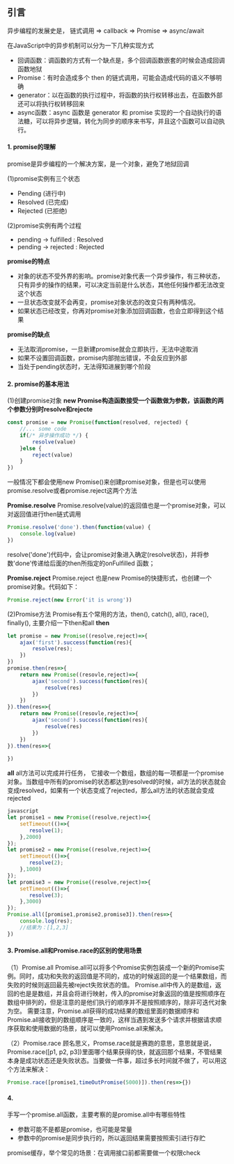 ## 引言

异步编程的发展史是，
链式调用 => callback => Promise => async/await

在JavaScript中的异步机制可以分为一下几种实现方式

* 回调函数：调函数的方式有一个缺点是，多个回调函数嵌套的时候会造成回调函数地狱
* Promise：有时会造成多个 then 的链式调用，可能会造成代码的语义不够明确
* generator：以在函数的执行过程中，将函数的执行权转移出去，在函数外部还可以将执行权转移回来
* async函数：async 函数是 generator 和 promise 实现的一个自动执行的语法糖，可以将异步逻辑，转化为同步的顺序来书写，并且这个函数可以自动执行。


#### 1. promise的理解
promise是异步编程的一个解决方案，是一个对象，避免了地狱回调

(1)promise实例有三个状态
* Pending (进行中)
* Resolved (已完成)
* Rejected (已拒绝)

(2)promise实例有两个过程
* pending -> fulfilled : Resolved
* pending -> rejected : Rejected

**promise的特点**
* 对象的状态不受外界的影响。promise对象代表一个异步操作，有三种状态，只有异步的操作的结果，可以决定当前是什么状态，其他任何操作都无法改变这个状态
* 一旦状态改变就不会再变，promise对象状态的改变只有两种情况。
* 如果状态已经改变，你再对promise对象添加回调函数，也会立即得到这个结果

**promise的缺点**
* 无法取消promise，一旦新建promise就会立即执行，无法中途取消
* 如果不设置回调函数，promise内部抛出错误，不会反应到外部
* 当处于pending状态时，无法得知进展到哪个阶段

#### 2. promise的基本用法
(1)创建promise对象
**new Promise构造函数接受一个函数做为参数，该函数的两个参数分别时resolve和rejecte**
```js
const promise = new Promise(function(resolved, rejected) {
	//... some code
	if(/* 异步操作成功 */) {
		resolve(value)
	}else {
		reject(value)
	}
})
```
一般情况下都会使用new Promise()来创建promise对象，但是也可以使用promise.resolve或者promise.reject这两个方法

**Promise.resolve**
Promise.resolve(value)的返回值也是一个promise对象，可以对返回值进行then链式调用
```js
Promise.resolve('done').then(function(value) {
	console.log(value)
})
```
resolve('done')代码中，会让promise对象进入确定(resolve状态)，并将参数'done'传递给后面的then所指定的onFulfilled 函数；

**Promise.reject**
Promise.reject 也是new Promise的快捷形式，也创建一个promise对象。代码如下：
```js
Promise.reject(new Error('it is wrong'))
```

(2)Promise方法
Promise有五个常用的方法，then(), catch(), all(), race(), finally(), 主要介绍一下then和all
**then**
```js
let promise = new Promise((resolve,reject)=>{
    ajax('first').success(function(res){
        resolve(res);
    })
})
promise.then(res=>{
    return new Promise((resovle,reject)=>{
        ajax('second').success(function(res){
            resolve(res)
        })
    })
}).then(res=>{
    return new Promise((resovle,reject)=>{
        ajax('second').success(function(res){
            resolve(res)
        })
    })
}).then(res=>{
    
})

```

**all**
all方法可以完成并行任务， 它接收一个数组，数组的每一项都是一个promise对象。当数组中所有的promise的状态都达到resolved的时候，all方法的状态就会变成resolved，如果有一个状态变成了rejected，那么all方法的状态就会变成rejected
```js
javascript
let promise1 = new Promise((resolve,reject)=>{
	setTimeout(()=>{
       resolve(1);
	},2000)
});
let promise2 = new Promise((resolve,reject)=>{
	setTimeout(()=>{
       resolve(2);
	},1000)
});
let promise3 = new Promise((resolve,reject)=>{
	setTimeout(()=>{
       resolve(3);
	},3000)
});
Promise.all([promise1,promise2,promise3]).then(res=>{
    console.log(res);
    //结果为：[1,2,3]
})

```

#### 3. Promise.all和Promise.race的区别的使用场景
（1）Promise.all
Promise.all可以将多个Promise实例包装成一个新的Promise实例。同时，成功和失败的返回值是不同的，成功的时候返回的是一个结果数组，而失败的时候则返回最先被reject失败状态的值。
Promise.all中传入的是数组，返回的也是是数组，并且会将进行映射，传入的promise对象返回的值是按照顺序在数组中排列的，但是注意的是他们执行的顺序并不是按照顺序的，除非可迭代对象为空。
需要注意，Promise.all获得的成功结果的数组里面的数据顺序和Promise.all接收到的数组顺序是一致的，这样当遇到发送多个请求并根据请求顺序获取和使用数据的场景，就可以使用Promise.all来解决。

（2）Promise.race
顾名思义，Promse.race就是赛跑的意思，意思就是说，Promise.race([p1, p2, p3])里面哪个结果获得的快，就返回那个结果，不管结果本身是成功状态还是失败状态。当要做一件事，超过多长时间就不做了，可以用这个方法来解决：

```js
Promise.race([promise1,timeOutPromise(5000)]).then(res=>{})
```

#### 4. 





手写一个promise.all函数，主要考察的是promise.all中有哪些特性
 - 参数可能不是都是promise，也可能是常量
 - 参数中的promise是同步执行的，所以返回结果需要按照索引进行存贮

promise缓存，举个常见的场景：在调用接口前都需要做一个权限check












